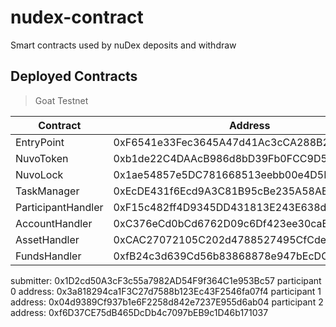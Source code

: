 # nudex-contract

Smart contracts used by nuDex deposits and withdraw

## Deployed Contracts

> Goat Testnet

| Contract           | Address                                    |
| ------------------ | ------------------------------------------ |
| EntryPoint         | 0xF6541e33Fec3645A47d41Ac3cCA288B2a8034De3 |
| NuvoToken          | 0xb1de22C4DAAcB986d8bD39Fb0FCC9D54C511002E |
| NuvoLock           | 0x1ae54857e5DC781668513eebb00e4D5D9b0e8257 |
| TaskManager        | 0xEcDE431f6Ecd9A3C81B95cBe235A58AB103E1b48 |
| ParticipantHandler | 0xF15c482ff4D9345DD431813E243E638dc1788e2a |
| AccountHandler     | 0xC376eCd0bCd6762D09c6Df423ee30caBb44A068D |
| AssetHandler       | 0xCAC27072105C202d4788527495CfCdeC5B10F84D |
| FundsHandler       | 0xfB24c3d639Cd56b83868878e947bEcDC25c54893 |

submitter: 0x1D2cd50A3cF3c55a7982AD54F9f364C1e953Bc57
participant 0 address: 0x3a818294ca1F3C27d7588b123Ec43F2546fa07f4
participant 1 address: 0x04d9389Cf937b1e6F2258d842e7237E955d6ab04
participant 2 address: 0xf6D37CE75dB465DcDb4c7097bEB9c1D46b171037
